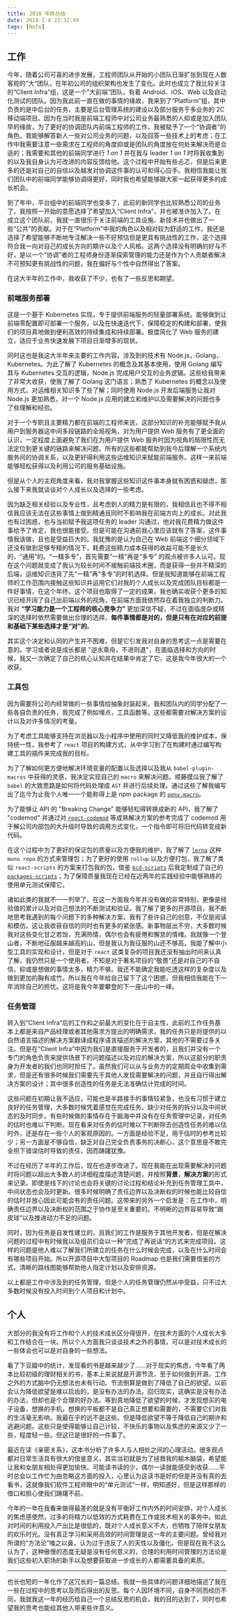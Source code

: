 ```yaml
---
title: 2018 年终总结
date: 2019-2-4 23:32:09
tags: [Note]
---
```


## 工作

今年，随着公司可喜的进步发展，工程师团队从开始的小团队日渐扩张到现在人数客观的”大“团队，在年初公司的组织架构也发生了变化。此时也成立了我比较关注的“Client Infra”组，这是一个“大前端”团队，有着 Android、iOS、Web 以及自动化测试的团队。因为我此前一直在做的事情的缘故，我来到了“Platform”组，其中负责的是中后台的任务，主要是后台管理系统的建设以及部分服务于多业务的 2C 移动端项目。因为在当时我是前端工程师中对公司业务最熟悉的人抑或是加入团队早的缘故，为了更好的协调团队内前端工程师的工作，我被赋予了一个“协调者”的角色。我能够解答新人一些对公司业务的问题，以及回答一些技术上的考虑；在工作中我需要注意一些需求在工程师的角度抑或是团队的角度放在何处来解决而是合适的；我需要和其他的前端同学进行 _1 on 1_ 并在我与 leader _1 on 1_ 时将我收集到的以及我自身认为可改进的内容反馈给他。这个过程中开始有些忐忑，但是后来更多的还是对自己的自信以及越发对协调这件事的认可和得心应手。我相信我能让我们团队中的前端同学能够协调得更好，同时我也希望能够跟大家一起获得更多的成长机会。

到了年中，平台组中的前端同学也变多了，此前的新同学也比较熟悉公司的业务了，我按照一开始的意愿选择了希望加入“Client Infra”，并也被准许加入了。在成立这个团队前，我就一直很乐于关注前端的工具设施、新技术并也做出了一些“公共”的贡献。对于在“Platform”中我的角色以及相对较为舒适的工作，我还是选择了希望能够不断地专注解决一些不好预估但是更具有挑战性的工作，这个选择符合我一向对自己的成长方向的期许以及个人风格。这两个选择没有明确的好与不好，是以一个“协调”者的工程师身份逐渐探索管理的能力还是作为个人贡献者解决不可预知更有挑战性的问题，我在偏好与个性中自然得出了答案。

在这大半年的工作中，我收获了不少，也有了一些反思和期望。

### 前端服务部署

这是一个基于 Kubernetes 实现，专于提供前端服务的轻量部署系统。能够做到让前端零配置即可部署一个服务，以及在快速迭代下，保障稳定的构建和部署，使我们的项目真地做到便利高效的持续集成和持续部署。极度简化了 Web 服务的建立，适应于业务快速发展下项目日渐增多的现状。

同时这也是我这大半年来主要的工作内容。涉及到的技术有 Node.js，Golang，Kubernetes。为此了解了 Kubernetes 的概念及其基本使用，使用 Golang 编写其与 Kubernetes 交互的逻辑，Node.js 完成用户交互的业务逻辑。这些给我带来了非常大收获，使我了解了 Golang 这门语言；熟悉了 Kubernetes 的概念以及使用方式，对运维相关知识多了些了解；同时使用 Node.js 开发后端服务让我对 Node.js 更加熟悉，对一个 Node.js 应用的建立和维护以及需要解决的问题也多了些理解和经验。

对于一个专职且主要精力都在前端的工程师来说，这部分知识的补充能够赋予我从用户到服务器这中间多段链路的全局视角，对为用户提供 Web 服务有了更全面的认识，一定程度上面避免了我们在为用户提供 Web 服务时因为视角的局限性而无法定位到更关键的链路来解决问题。所有的这些都能帮助到我今后理解一个系统内服务间的协调关系，以及更好得利用这些运维知识来赋能前端服务。这样一来前端能够轻松获得以及利用公司的服务基础设施。

但是从个人的主观角度来看，我对我掌握这些知识这件事本身就有困惑和疑虑，那么接下来我就谈谈对个人成长以及选择的一些考虑。

因为缺乏相关经验以及专业性，且考虑到人的精力是有限的，我相信且也不得不相信我应该无法在这些事情上做到精通且同时不影响我在前端方向上的成长。对此我也有过困惑，也与当初赋予我这项任务的 leader 沟通过，他对我花费精力做这件事给予了肯定，我也很能接受。但是可能在沟通前我心里应该就有了答案，这件事情我该做，且也是受益巨大的。我犹豫的是认为自己在 Web 前端这个细分领域下还没有做到足够专精的情况下，耗费这些精力成本获得的收益可能不是长久的，“通用”的。“一精多专”，首先需要“一精”再是“多专” 的观点被许多人认可。现在这个问题就变成了我认为较长时间不接触前端技术圈，而是获得一些并不精深的后端，运维知识违背了先“一精”再“多专”的时机选择。但是我知道能够在前端工程师的工作范围内接触这些知识并运用它们对我的个人成长以及完成团队目标都是一件好事情，在这个年终，这个项目也取得了一定的成果，我也确实收获个更多的知识已经开阔了自己出前端以外的视角，在前端方面我依然存在着我独立的判断力。我对 **“学习能力是一个工程师的核心竞争力”** 更加深信不疑，不过在面临庞杂或精深的选择时依然需要做出合理的选择，**每件事情都是对的，但是只有在对应的前提和基础下某些选择才是“对”的**。

其实这个决定和认同的产生并不困难，但是它引发我对自身的思考这一点是需要在意的。学习或者说是成长都是 "逆水乘舟，不进则退"，在面临选择和方向的时候，我又一次确定了自己的核心认知并在结果中肯定了它，这是我今年很大的一个收获。

### 工具包

因为需要将公司内经常做的一些事情给抽象封装起来，我和团队内的同学分配了一些各自负责的任务，我完成了例如埋点，工具函数等。这些都需要对解决方案的设计以及对许多情况的考量。

为了考虑工具能够支持在浏览器以及小程序中使用的同时又降低我的维护成本，保持统一性，我参考了 `react` 项目的构建方式，从中学习到了在构建时通过编写构建工具的插件来完成我的目标。

为了了解如何更方便地解决环境变量的配置以及选择以及我从 `babel-plugin-macros` 中获得的灵感，我决定实现自己的 `macro` 来解决问题。顺藤摸瓜我了解了 `babel` 的大致思路是如何将代码处理成 `AST` 并进行后续处理。通过这些了解我编写出了迄今为止我个人唯一一个能称得上是 npm package 的 [`penv.macro`](https://www.npmjs.com/package/penv.macro)。

为了能够让 API 的 "Breaking Change" 能够轻松得转换成新的 API，我了解了 "codemod" 并通过对 [`react-codemod`](https://github.com/reactjs/react-codemod) 等成熟解决方案的参考完成了 codemod 用于解公司内部包的大升级时导致的调用方式变化，一个指令即可将旧代码转变成新代码。

在这个过程中为了更好的保证包的质量以及方便我的维护，我了解了 [`lerna`](https://github.com/lerna/lerna) 这种 `mono repo` 的方式来管理包；为了更好的使用 `rollup` 以及方便打包，我了解了类似 `react-scripts` 的方案来打包我的包，借鉴 [`kcd-scripts`](https://github.com/kentcdodds/kcd-scripts) 后我定制成了自己的 [`packages-scripts`](https://github.com/chengjianhua/packages-scripts)；为了保障质量我现在已经在近两年的实践经验中能够熟练的使用单元测试保障它。

诸如此类的我就不一一列举了。在这一方面我今年并没有做的非常特别，更像是经验值的累计以及对自己想法的不断测试和验证。我了解了更多的开源项目，我不断地思考我遇到的每个问题下的多种解决方案，我有了些许自己的创意，不仅是阅读和模仿。这让我收获自信的同时也有更多的紧张感。新事物层出不穷，大多数时候我对这些变化甘之若饴，充满热情，偶尔也会有疲倦和懈怠的情绪。我就像一个登山者，不断地征服越来越高的山，但是我认为我征服的山还不够高。我能了解中小型工具的实现和设计，但是对于 `react` 这类复杂的项目我还没有抽出时间来认真了解，我仍然只是一个使用者。不知是对于著名项目的“敬畏”还是对自己的不自信，抑或是想做的事情太多，精力不够。我还不能确定我能吃透这样的复杂度以及做到更加的胸有成竹。所以我在今年给自己留下了这个困惑，但我相信我能在下一年消除自己的担忧。这将是我今年要攀登的下一座山中的一峰。

### 任务管理

转入到“Client Infra”后的工作和之前最大的变化在于自主性，此前的工作任务基本上都是来自产品经理或者其他需求方提出的明确需求，我的任务只是将提供的以自然语言描述的解决方案翻译成程序语言描述的解决方案，其他的不需要过多关注。但是在“Client Infra”中因为我们是直接服务于开发者的，且我们并没有一个专门的角色负责来提供场景下的问题描述以及对应的解决方案，所以这部分的职责身为开发者的我们也同时担任了。虽然我们可以从与业务方的定期周会中收集到需求，但是还有很多时候我们需要先于其他人发现需要解决的问题，并且自行得出解决方案的设计；其中很多创造性的任务是无法准确估计完成的时间。

这些问题在初期让我不适应，可能也是半路接手的事情较紧急，也没有习惯于建立良好的任务管理，大多数时候凭着感觉在完成任务。缺少对任务的拆分以及中间状态的及时同步。有些时候做的事情存在于脑海中并没有在任务管理中记录，对任务的估时也难以下判断。现在看来对任务的估时难以下判断除去创造性任务的难以估时外，还是存在一些个人的客观原因的。一方面是经验不足，用于估时的参考比较少；另一方面是不够自信，缺乏对自己完全负责事务的决断心，这个意思是不敢完全担下错误估时导致的责任，因而踌躇犹豫。

不过在经历了半年的工作后，现在也逐步改进了。现在我能在出现需要解决的问题时将问题以超出大多数人的详细程度描述清楚问题，并按照**背景**，**解决方案**的形式来记录。即使是线下的讨论也会将关键的讨论过程和结论补充到任务管理工具中，中间状态也会及时更新。很多时候明确了责任边界以及决断权的时候也能比较自信的估时并放心因此可能会有的责任问题。这带来的另外一个启发是：在工作中，明确责任边界以及决断权的范围之于协作是至关重要的。不明晰的边界容易导致”踢皮球“以及推进动力不足的问题。

同时，因为任务是自发性建立的，且我们的工作是服务于其他开发者，但是在解决问题的过程中有时候我以及组员们会以一种”完成了再说话“的方式来完成项目。这样的问题是他人难以了解我们所建立的任务在什么时候会完成，以及在什么时间会有哪些项目开始。所以开源项目中大型项目的 Roadmap 也是我们需要借鉴的方式。清晰的路线图能够帮助他人指定计划以及安排资源。

以上都是工作中涉及到的任务管理，但是个人的任务管理仍然从中受益，只不过大多数时候没有投入时间到个人项目和计划中。

## 个人

大部分的我没有将工作和个人的技术成长区分得很开，在技术方面的个人成长大多和工作结合在一块。所以个人方面我只谈谈技术之外的事情，可以是对技术成长的一些体会也可以是对自身的一些想法。

看了下豆瓣中的统计，发现看的书是越来越少了……对于现实的焦虑，今年看了两本比较初级的理财相关的书，基本上来说就是开源节流，至于如何做到开源，工作之外的方式脑中仍无想法也未有行动。节流倒算是做到了降低了自己的欲望。以前会认为降低欲望是难以启齿的，是没有办法的办法。回归现实，这确实是没有办法的办法，但却也是个合理的好办法。等到真地降低了欲望的时候，才发现想买的电子设备，想换的手机，想换的平板都不是自己真正想要和需要的，不需要它们对我的生活毫无影响，我最在乎的远不是这些。但是降低欲望不等于降低自己的期许和逃避问题。这些只是使得能够让自己计较，不快乐的事物以及焦虑的来源又少了一些，程度轻一些。但这已是很好的一件事了。

最近在读《亲密关系》，这本书分析了许多人与人相处之间的心理活动。很多观点都对日常生活具有很大的借鉴意义，其实当初就是为了拯救我的榆木脑袋，希望能让我和女朋友相处得更加愉快。可能读书读的少，偶尔一读就能感受到收获……平时总会以工作忙为由忽略这方面的投入，心里认为这读书是好的但是并没有真的去看书，这就像我们软件工程师眼中的“单元测试”一样，明知道好，但是这样那样的借口和担心使我们踌躇不前。

今年的一年在我看来做得最差的就是没有平衡好工作内外的时间安排，对个人成长的焦虑感使然，过多的将精力以低效的方式耗费在工作或技术相关的事务中。如此对时间的利用投入产出比是很低的，既对个人成长意义不大，也牺牲了陪伴女朋友的欢乐时光。没有真正学习和采用高效的时间管理是这一年的主要问题。曾经我对所谓的“方法论”嗤之以鼻，认为过于违反了人的天性以及僵化。但是现在我不这么认为了，这种傲慢的态度无疑是没有任何意义的，合理的利用时间管理的方法论是我们这些初入职场的新手以及想要获取进一步成长的人都需要具备的素质。

---

也长也短的一年化作了这冗长的一篇总结。我就一些具体的问题详细地描述了我在一些在过程中的思考以及而后得出的反思。每个人因环境不同，自身不同而经历不同，我就我这一年的经历给自己一个总结反思的机会，我的目的达到了，同时也希望我的思考也能给其他人带来些许意义。
